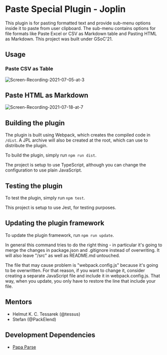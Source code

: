 # Paste Special Plugin - Joplin

This plugin is for pasting formatted text and provide sub-menu options inside it to paste from user clipboard. The sub-menu contains options for file formats like Paste Excel or CSV as Markdown table and Pasting HTML as Markdown. This project was built under GSoC'21.

## Usage

### Paste CSV as Table
![Screen-Recording-2021-07-05-at-3](https://user-images.githubusercontent.com/35633575/124400631-7a55fb00-dd41-11eb-8ac0-dc1503438a6c.gif)

## Paste HTML as Markdown
![Screen-Recording-2021-07-18-at-7](https://user-images.githubusercontent.com/35633575/126070214-bbede7db-991e-420a-9ebd-72becef2e947.gif)

## Building the plugin

The plugin is built using Webpack, which creates the compiled code in `/dist`. A JPL archive will also be created at the root, which can use to distribute the plugin.

To build the plugin, simply run `npm run dist`.

The project is setup to use TypeScript, although you can change the configuration to use plain JavaScript.

## Testing the plugin

To test the plugin, simply run `npm test`.

This project is setup to use Jest, for testing purposes.

## Updating the plugin framework

To update the plugin framework, run `npm run update`.

In general this command tries to do the right thing - in particular it's going to merge the changes in package.json and .gitignore instead of overwriting. It will also leave "/src" as well as README.md untouched.

The file that may cause problem is "webpack.config.js" because it's going to be overwritten. For that reason, if you want to change it, consider creating a separate JavaScript file and include it in webpack.config.js. That way, when you update, you only have to restore the line that include your file.

## Mentors

- Helmut K. C. Tessarek (@tessus)
- Stefan (@PackElend)

## Development Dependencies

- [Papa Parse](https://www.papaparse.com/)
